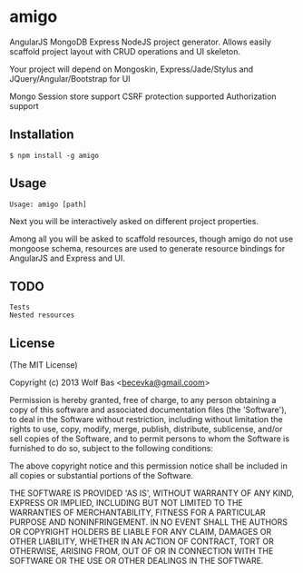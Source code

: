 
# amigo

AngularJS MongoDB Express NodeJS project generator.
Allows easily scaffold project layout with CRUD operations and UI skeleton.

Your project will depend on Mongoskin, Express/Jade/Stylus and JQuery/Angular/Bootstrap for UI

Mongo Session store support
CSRF protection supported
Authorization support

## Installation

    $ npm install -g amigo

## Usage

    Usage: amigo [path]

Next you will be interactively asked on different project properties.

Among all you will be asked to scaffold resources, though amigo do not use mongoose schema, resources are used
to generate resource bindings for AngularJS and Express and UI.

## TODO

    Tests
    Nested resources

## License 

(The MIT License)

Copyright (c) 2013 Wolf Bas &lt;becevka@gmail.coom&gt;

Permission is hereby granted, free of charge, to any person obtaining
a copy of this software and associated documentation files (the
'Software'), to deal in the Software without restriction, including
without limitation the rights to use, copy, modify, merge, publish,
distribute, sublicense, and/or sell copies of the Software, and to
permit persons to whom the Software is furnished to do so, subject to
the following conditions:

The above copyright notice and this permission notice shall be
included in all copies or substantial portions of the Software.

THE SOFTWARE IS PROVIDED 'AS IS', WITHOUT WARRANTY OF ANY KIND,
EXPRESS OR IMPLIED, INCLUDING BUT NOT LIMITED TO THE WARRANTIES OF
MERCHANTABILITY, FITNESS FOR A PARTICULAR PURPOSE AND NONINFRINGEMENT.
IN NO EVENT SHALL THE AUTHORS OR COPYRIGHT HOLDERS BE LIABLE FOR ANY
CLAIM, DAMAGES OR OTHER LIABILITY, WHETHER IN AN ACTION OF CONTRACT,
TORT OR OTHERWISE, ARISING FROM, OUT OF OR IN CONNECTION WITH THE
SOFTWARE OR THE USE OR OTHER DEALINGS IN THE SOFTWARE.